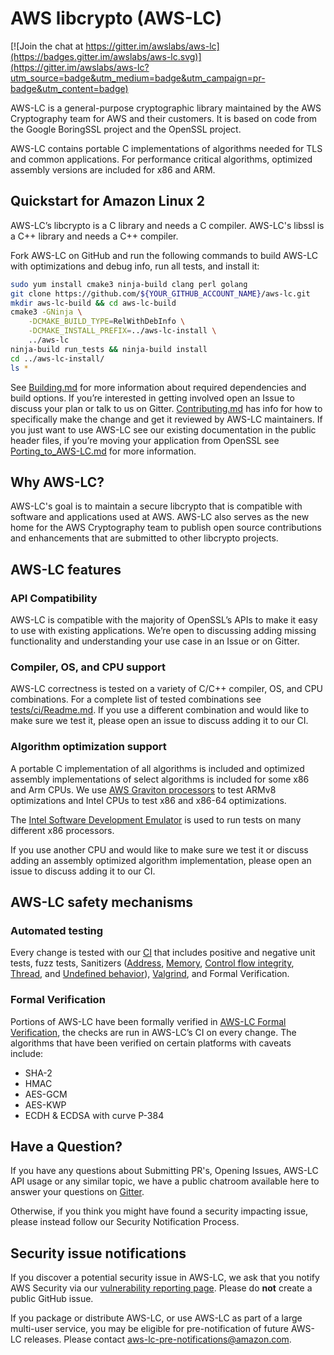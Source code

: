# AWS libcrypto (AWS-LC)

[![Join the chat at https://gitter.im/awslabs/aws-lc](https://badges.gitter.im/awslabs/aws-lc.svg)](https://gitter.im/awslabs/aws-lc?utm_source=badge&utm_medium=badge&utm_campaign=pr-badge&utm_content=badge)

AWS-LC is a general-purpose cryptographic library maintained by the AWS Cryptography
team for AWS and their customers. It іs based on code from the Google BoringSSL project
and the OpenSSL project.

AWS-LC contains portable C implementations of algorithms needed for TLS and common
applications. For performance critical algorithms, optimized assembly versions are
included for x86 and ARM.

## Quickstart for Amazon Linux 2

AWS-LC’s libcrypto is a C library and needs a C compiler. AWS-LC's libssl is a
C++ library and needs a C++ compiler.

Fork AWS-LC on GitHub and run the following commands to build AWS-LC with optimizations
and debug info, run all tests, and install it:
```bash
sudo yum install cmake3 ninja-build clang perl golang
git clone https://github.com/${YOUR_GITHUB_ACCOUNT_NAME}/aws-lc.git
mkdir aws-lc-build && cd aws-lc-build
cmake3 -GNinja \
    -DCMAKE_BUILD_TYPE=RelWithDebInfo \
    -DCMAKE_INSTALL_PREFIX=../aws-lc-install \
    ../aws-lc
ninja-build run_tests && ninja-build install
cd ../aws-lc-install/
ls *
```
See [Building.md](https://github.com/aws/aws-lc/blob/main/BUILDING.md) for more
information about required dependencies and build options. If you’re interested in
getting involved open an Issue to discuss your plan or talk to us on Gitter.
[Contributing.md](https://github.com/aws/aws-lc/blob/main/CONTRIBUTING.md) has
info for how to specifically make the change and get it reviewed by AWS-LC maintainers.
If you just want to use AWS-LC see our existing documentation in the public header
files, if you’re moving your application from OpenSSL see
[Porting_to_AWS-LC.md](https://github.com/aws/aws-lc/blob/main/PORTING_TO_AWSLC.md)
for more information.

## Why AWS-LC?

AWS-LC's goal is to maintain a secure libcrypto that is compatible with software and
applications used at AWS. AWS-LC also serves as the new home for the AWS Cryptography
team to publish open source contributions and enhancements that are submitted to
other libcrypto projects.

## AWS-LC features

### API Compatibility

AWS-LC is compatible with the majority of OpenSSL’s APIs to make it easy to use with
existing applications. We’re open to discussing adding missing functionality and
understanding your use case in an Issue or on Gitter.

### Compiler, OS, and CPU support

AWS-LC correctness is tested on a variety of C/C++ compiler, OS, and CPU
combinations. For a complete list of tested combinations see
[tests/ci/Readme.md](https://github.com/aws/aws-lc/blob/main/tests/ci/README.md).
If you use a different combination and would like to make sure we test it,
please open an issue to discuss adding it to our CI.

### Algorithm optimization support

A portable C implementation of all algorithms is included and optimized assembly
implementations of select algorithms is included for some x86 and Arm CPUs. We
use [AWS Graviton processors](https://aws.amazon.com/ec2/graviton/) to test
ARMv8 optimizations and Intel CPUs to test x86 and x86-64 optimizations.

The [Intel Software Development Emulator](https://software.intel.com/content/www/us/en/develop/articles/intel-software-development-emulator.html)
is used to run tests on many different x86 processors.

If you use another CPU and would like to make sure we test it or discuss adding
an assembly optimized algorithm implementation, please open an issue to discuss
adding it to our CI.

## AWS-LC safety mechanisms

### Automated testing

Every change is tested with our
[CI](https://github.com/aws/aws-lc/blob/main/tests/ci/README.md) that includes
positive and negative unit tests, fuzz tests, Sanitizers
([Address](https://clang.llvm.org/docs/AddressSanitizer.html),
[Memory](https://clang.llvm.org/docs/MemorySanitizer.html),
[Control flow integrity](https://clang.llvm.org/docs/ControlFlowIntegrity.html),
[Thread](https://clang.llvm.org/docs/ThreadSanitizer.html), and
[Undefined behavior](https://clang.llvm.org/docs/UndefinedBehaviorSanitizer.html)),
[Valgrind](https://valgrind.org/), and Formal Verification.

### Formal Verification

Portions of AWS-LC have been formally verified in
[AWS-LC Formal Verification](https://github.com/awslabs/aws-lc-verification),
the checks are run in AWS-LC’s CI on every change. The algorithms that have been
verified on certain platforms with caveats include:
* SHA-2
* HMAC
* AES-GCM
* AES-KWP
* ECDH & ECDSA with curve P-384

## Have a Question?

If you have any questions about Submitting PR's, Opening Issues, AWS-LC API usage or
any similar topic, we have a public chatroom available here to answer your questions
on [Gitter](https://gitter.im/awslabs/aws-lc).

Otherwise, if you think you might have found a security impacting issue, please instead
follow our Security Notification Process.

## Security issue notifications

If you discover a potential security issue in AWS-LC, we ask that you notify AWS
Security via our
[vulnerability reporting page](https://aws.amazon.com/security/vulnerability-reporting/).
Please do **not** create a public GitHub issue.

If you package or distribute AWS-LC, or use AWS-LC as part of a large multi-user service, you may be eligible for pre-notification of future AWS-LC releases. Please contact aws-lc-pre-notifications@amazon.com.
